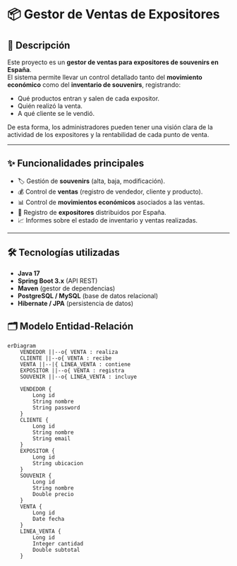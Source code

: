 # 📦 Gestor de Ventas de Expositores

## 📌 Descripción
Este proyecto es un **gestor de ventas para expositores de souvenirs en España**.  
El sistema permite llevar un control detallado tanto del **movimiento económico** como del **inventario de souvenirs**, registrando:  

- Qué productos entran y salen de cada expositor.  
- Quién realizó la venta.  
- A qué cliente se le vendió.  

De esta forma, los administradores pueden tener una visión clara de la actividad de los expositores y la rentabilidad de cada punto de venta.  

---

## ✨ Funcionalidades principales
- 🏷️ Gestión de **souvenirs** (alta, baja, modificación).  
- 💰 Control de **ventas** (registro de vendedor, cliente y producto).  
- 📊 Control de **movimientos económicos** asociados a las ventas.  
- 🏪 Registro de **expositores** distribuidos por España.  
- 📈 Informes sobre el estado de inventario y ventas realizadas.  

---

## 🛠️ Tecnologías utilizadas
- **Java 17**  
- **Spring Boot 3.x** (API REST)  
- **Maven** (gestor de dependencias)  
- **PostgreSQL / MySQL** (base de datos relacional)  
- **Hibernate / JPA** (persistencia de datos)

## 🗂️ Modelo Entidad-Relación

```mermaid
erDiagram
    VENDEDOR ||--o{ VENTA : realiza
    CLIENTE ||--o{ VENTA : recibe
    VENTA ||--|{ LINEA_VENTA : contiene
    EXPOSITOR ||--o{ VENTA : registra
    SOUVENIR ||--o{ LINEA_VENTA : incluye

    VENDEDOR {
        Long id
        String nombre
        String password
    }
    CLIENTE {
        Long id
        String nombre
        String email
    }
    EXPOSITOR {
        Long id
        String ubicacion
    }
    SOUVENIR {
        Long id
        String nombre
        Double precio
    }
    VENTA {
        Long id
        Date fecha
    }
    LINEA_VENTA {
        Long id
        Integer cantidad
        Double subtotal
    }

